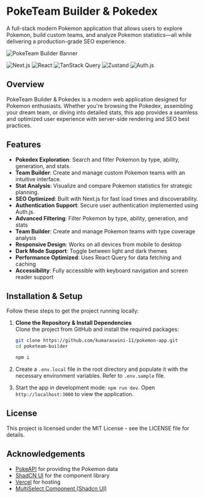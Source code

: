 # PokeTeam Builder & Pokedex

A full-stack modern Pokemon application that allows users to explore Pokemon, build custom teams, and analyze Pokemon statistics—all while delivering a production-grade SEO experience.

![PokeTeam Builder Banner](https://your-domain.com/og-image.jpg)

![Next.js](https://img.shields.io/badge/Next.js-000000?style=for-the-badge&logo=next.js&logoColor=white)
![React](https://img.shields.io/badge/React-61DAFB?style=for-the-badge&logo=react&logoColor=white)
![TanStack Query](https://img.shields.io/badge/TanStack_Query-FF4154?style=for-the-badge&logo=react-query&logoColor=white)
![Zustand](https://img.shields.io/badge/Zustand-000000?style=for-the-badge&logo=zustand&logoColor=white)
![Auth.js](https://img.shields.io/badge/Auth.js-000000?style=for-the-badge&logo=auth0&logoColor=white)

## Overview

PokeTeam Builder & Pokedex is a modern web application designed for Pokemon enthusiasts. Whether you're browsing the Pokedex, assembling your dream team, or diving into detailed stats, this app provides a seamless and optimized user experience with server-side rendering and SEO best practices.

## Features

- **Pokedex Exploration**: Search and filter Pokemon by type, ability, generation, and stats.
- **Team Builder**: Create and manage custom Pokemon teams with an intuitive interface.
- **Stat Analysis**: Visualize and compare Pokemon statistics for strategic planning.
- **SEO Optimized**: Built with Next.js for fast load times and discoverability.
- **Authentication Support**: Secure user authentication implemented using Auth.js.
- **Advanced Filtering**: Filter Pokemon by type, ability, generation, and stats
- **Team Builder**: Create and manage Pokemon teams with type coverage analysis
- **Responsive Design**: Works on all devices from mobile to desktop
- **Dark Mode Support**: Toggle between light and dark themes
- **Performance Optimized**: Uses React Query for data fetching and caching
- **Accessibility**: Fully accessible with keyboard navigation and screen reader support

## Installation & Setup

Follow these steps to get the project running locally:

1. **Clone the Repository & Install Dependencies**  
   Clone the project from GitHub and install the required packages:

   ```bash
   git clone https://github.com/kumaraswini-11/pokemon-app.git
   cd poketeam-builder

   npm i
   ```

2. Create a `.env.local` file in the root directory and populate it with the necessary environment variables. Refer to `.env.sample` file.

3. Start the app in development mode: `npm run dev`. Open `http://localhost:3000` to view the application.

## License

This project is licensed under the MIT License - see the LICENSE file for details.

## Acknowledgements

- [PokeAPI](https://pokeapi.co/) for providing the Pokemon data
- [ShadCN UI](https://ui.shadcn.com/) for the component library
- [Vercel](https://vercel.com/) for hosting
- [MultiSelect Component (Shadcn UI)](https://github.com/sersavan/shadcn-multi-select-component/blob/main/src/components/multi-select.tsx)
